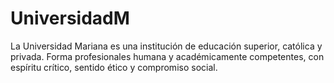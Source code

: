 # UniversidadM
La Universidad Mariana es una institución de educación superior, católica y privada. Forma profesionales humana y académicamente competentes, con espíritu crítico, sentido ético y compromiso social.
